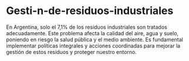 # Gesti-n-de-residuos-industriales
En Argentina, solo el 7,1% de los residuos industriales son tratados adecuadamente. Este problema afecta la calidad del aire, agua y suelo, poniendo en riesgo la salud pública y el medio ambiente. Es fundamental implementar políticas integrales y acciones coordinadas para mejorar la gestión de estos residuos y proteger nuestro entorno.
